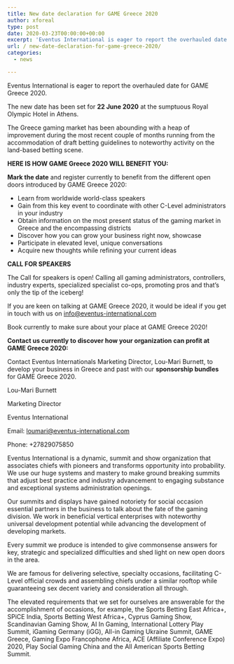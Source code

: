 ```yaml
---
title: New date declaration for GAME Greece 2020
author: xforeal 
type: post
date: 2020-03-23T00:00:00+00:00
excerpt: 'Eventus International is eager to report the overhauled date for GAME Greece 2020 '
url: / new-date-declaration-for-game-greece-2020/
categories:
  - news

---
```

Eventus International is eager to report the overhauled date for GAME Greece 2020. 

The new date has been set for **22 June 2020** at the sumptuous Royal Olympic Hotel in Athens. 

The Greece gaming market has been abounding with a heap of improvement during the most recent couple of months running from the accommodation of draft betting guidelines to noteworthy activity on the land-based betting scene. 

**HERE IS HOW GAME Greece 2020 WILL BENEFIT YOU:** 

**Mark the date** and register currently to benefit from the different open doors introduced by GAME Greece 2020: 

  * Learn from worldwide world-class speakers 
  * Gain from this key event to coordinate with other C-Level administrators in your industry 
  * Obtain information on the most present status of the gaming market in Greece and the encompassing districts 
  * Discover how you can grow your business right now, showcase 
  * Participate in elevated level, unique conversations 
  * Acquire new thoughts while refining your current ideas 

**CALL FOR SPEAKERS** 

The Call for speakers is open! Calling all gaming administrators, controllers, industry experts, specialized specialist co-ops, promoting pros and that&#8217;s only the tip of the iceberg! 

If you are keen on talking at GAME Greece 2020, it would be ideal if you get in touch with us on info@eventus-international.com 

Book currently to make sure about your place at GAME Greece 2020! 

**Contact us currently to discover how your organization can profit at GAME Greece 2020:** 

Contact Eventus Internationals Marketing Director, Lou-Mari Burnett, to develop your business in Greece and past with our **sponsorship bundles** for GAME Greece 2020. 

Lou-Mari Burnett 

Marketing Director 

Eventus International 

Email: loumari@eventus-international.com 

Phone: +27829075850 

Eventus International is a dynamic, summit and show organization that associates chiefs with pioneers and transforms opportunity into probability. We use our huge systems and mastery to make ground breaking summits that adjust best practice and industry advancement to engaging substance and exceptional systems administration openings. 

Our summits and displays have gained notoriety for social occasion essential partners in the business to talk about the fate of the gaming division. We work in beneficial vertical enterprises with noteworthy universal development potential while advancing the development of developing markets. 

Every summit we produce is intended to give commonsense answers for key, strategic and specialized difficulties and shed light on new open doors in the area. 

We are famous for delivering selective, specialty occasions, facilitating C-Level official crowds and assembling chiefs under a similar rooftop while guaranteeing sex decent variety and consideration all through. 

The elevated requirements that we set for ourselves are answerable for the accomplishment of occasions, for example, the Sports Betting East Africa+, SPiCE India, Sports Betting West Africa+, Cyprus Gaming Show, Scandinavian Gaming Show, AI In Gaming, International Lottery Play Summit, iGaming Germany (iGG), All-in Gaming Ukraine Summit, GAME Greece, Gaming Expo Francophone Africa, ACE (Affiliate Conference Expo) 2020, Play Social Gaming China and the All American Sports Betting Summit.